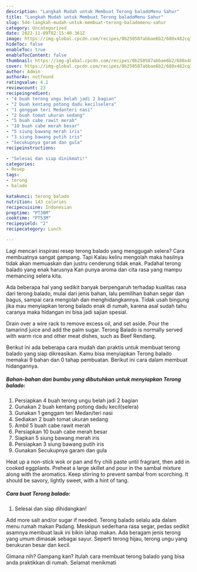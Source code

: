 ```yaml
---
description: "Langkah Mudah untuk Membuat Terong baladoMenu Sahur"
title: "Langkah Mudah untuk Membuat Terong baladoMenu Sahur"
slug: 544-langkah-mudah-untuk-membuat-terong-baladomenu-sahur
category: Uncategorized
date: 2022-11-09T02:15:40.361Z
image: https://img-global.cpcdn.com/recipes/0b250587abbae6b2/680x482cq70/terong-balado-foto-resep-utama.jpg
hideToc: false
enableToc: true
enableTocContent: false
thumbnail: https://img-global.cpcdn.com/recipes/0b250587abbae6b2/680x482cq70/terong-balado-foto-resep-utama.jpg
cover: https://img-global.cpcdn.com/recipes/0b250587abbae6b2/680x482cq70/terong-balado-foto-resep-utama.jpg
author: Admin
authorAv: notfound
ratingvalue: 4.1
reviewcount: 23
recipeingredient:
- "4 buah terong ungu belah jadi 2 bagian"
- "2 buah kentang potong dadu kecilselera"
- "1 genggam teri Medanteri nasi"
- "2 buah tomat ukuran sedang"
- "5 buah cabe rawit merah"
- "10 buah cabe merah besar"
- "5 siung bawang merah iris"
- "3 siung bawang putih iris"
- "Secukupnya garam dan gula"
recipeinstructions:

- "Selesai dan siap dinikmati!"
categories:
- Resep
tags:
- terong
- balado

katakunci: terong balado 
nutrition: 143 calories
recipecuisine: Indonesian
preptime: "PT30M"
cooktime: "PT53M"
recipeyield: "2"
recipecategory: Lunch

---
```



Lagi mencari inspirasi resep terong balado yang menggugah selera? Cara membuatnya sangat gampang. Tapi Kalau keliru mengolah maka hasilnya tidak akan memuaskan dan justru cenderung tidak enak. Padahal terong balado yang enak harusnya Kan punya aroma dan cita rasa yang mampu memancing selera kita.


Ada beberapa hal yang sedikit banyak berpengaruh terhadap kualitas rasa dari terong balado, mulai dari jenis bahan, lalu pemilihan bahan segar dan bagus, sampai cara mengolah dan menghidangkannya. Tidak usah bingung jika mau menyiapkan terong balado enak di rumah, karena asal sudah tahu caranya maka hidangan ini bisa jadi sajian spesial.

Drain over a wire rack to remove excess oil, and set aside. Pour the tamarind juice and add the palm sugar. Terong Balado is normally served with warm rice and other meat dishes, such as Beef Rendang.


Berikut ini ada beberapa cara mudah dan praktis untuk membuat terong balado yang siap dikreasikan. Kamu bisa menyiapkan Terong balado memakai 9 bahan dan 0 tahap pembuatan. Berikut ini cara dalam membuat hidangannya.

<!--inarticleads1-->

##### Bahan-bahan dan bumbu yang dibutuhkan untuk menyiapkan Terong balado:

1. Persiapkan 4 buah terong ungu belah jadi 2 bagian
1. Gunakan 2 buah kentang potong dadu kecil(selera)
1. Gunakan 1 genggam teri Medan/teri nasi
1. Sediakan 2 buah tomat ukuran sedang
1. Ambil 5 buah cabe rawit merah
1. Persiapkan 10 buah cabe merah besar
1. Siapkan 5 siung bawang merah iris
1. Persiapkan 3 siung bawang putih iris
1. Gunakan Secukupnya garam dan gula


Heat up a non-stick wok or pan and fry chili paste until fragrant, then add in cooked eggplants. Preheat a large skillet and pour in the sambal mixture along with the aromatics. Keep stirring to prevent sambal from scorching. It should be savory, lightly sweet, with a hint of tang. 

<!--inarticleads2-->

##### Cara buat Terong balado:


1. Selesai dan siap dihidangkan!

Add more salt and/or sugar if needed. Terong balado selalu ada dalam menu rumah makan Padang. Meskipun sederhana rasa segar, pedas sedikit asamnya membuat lauk ini bikin lahap makan. Ada beragam jenis terong yang umum dimasak sebagai sayur. Seperti terong hijau, terong ungu yang berukuran besar dan kecil. 

Gimana nih? Gampang kan? Itulah cara membuat terong balado yang bisa anda praktikkan di rumah. Selamat menikmati
